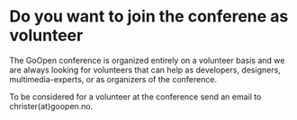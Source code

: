 # Do you want to join the conferene as volunteer
The GoOpen conference is organized entirely on a volunteer basis and we are always looking for volunteers that can help as developers, designers, multimedia-experts, or as organizers of the conference.

To be considered for a volunteer at the conference send an email to christer(at)goopen.no.
